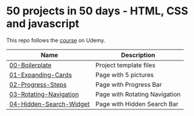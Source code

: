 # 50 projects in 50 days - HTML, CSS and javascript

This repo follows the [course](https://www.udemy.com/course/50-projects-50-days/) on Udemy.

| Name | Description |
|-|-|
|[00-Boilerplate](00-Boilerplate/README.md)|Project template files|
|[01-Expanding-Cards](01-Expanding-Cards/README.md)|Page with 5 pictures|
|[02-Progress-Steps](02-Progress-Steps/README.md)|Page with Progress Bar|
|[03-Rotating-Navigation](03-Rotating-Navigation/README.md)|Page with Rotating Navigation|
|[04-Hidden-Search-Widget](04-Hidden-Search-Widget/README.md)|Page with Hidden Search Bar|